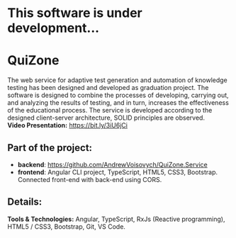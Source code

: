 # This software is under development...
# QuiZone
The web service for adaptive test generation and automation of knowledge testing has been designed and developed as graduation project. 
The software is designed to combine the processes of developing, carrying out, and analyzing the results of testing, and in turn, increases the effectiveness of the educational process.
The service is developed according to the designed client-server architecture, SOLID principles are observed.<br>
**Video Presentation:**  https://bit.ly/3iU6jCi <br>
## Part of the project: 
  - **backend**: https://github.com/AndrewVoisovych/QuiZone.Service
  - **frontend**: Angular CLI project, TypeScript, HTML5, CSS3, Bootstrap.  <br>
  Connected front-end with back-end using CORS.

## Details:
**Tools & Technologies:** 
  Angular, TypeScript, RxJs (Reactive programming), HTML5 / CSS3, Bootstrap, Git, VS Code.
